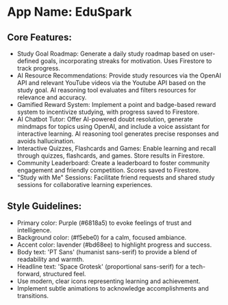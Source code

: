 # **App Name**: EduSpark

## Core Features:

- Study Goal Roadmap: Generate a daily study roadmap based on user-defined goals, incorporating streaks for motivation. Uses Firestore to track progress.
- AI Resource Recommendations: Provide study resources via the OpenAI API and relevant YouTube videos via the Youtube API based on the study goal. AI reasoning tool evaluates and filters resources for relevance and accuracy.
- Gamified Reward System: Implement a point and badge-based reward system to incentivize studying, with progress saved to Firestore.
- AI Chatbot Tutor: Offer AI-powered doubt resolution, generate mindmaps for topics using OpenAI, and include a voice assistant for interactive learning. AI reasoning tool generates precise responses and avoids hallucination.
- Interactive Quizzes, Flashcards and Games: Enable learning and recall through quizzes, flashcards, and games. Store results in Firestore.
- Community Leaderboard: Create a leaderboard to foster community engagement and friendly competition. Scores saved to Firestore.
- "Study with Me" Sessions: Facilitate friend requests and shared study sessions for collaborative learning experiences.

## Style Guidelines:

- Primary color: Purple (#6818a5) to evoke feelings of trust and intelligence.
- Background color:  (#f5ebe0) for a calm, focused ambiance.
- Accent color: lavender (#bd68ee) to highlight progress and success.
- Body text: 'PT Sans' (humanist sans-serif) to provide a blend of readability and warmth.
- Headline text: 'Space Grotesk' (proportional sans-serif) for a tech-forward, structured feel.
- Use modern, clear icons representing learning and achievement.
- Implement subtle animations to acknowledge accomplishments and transitions.